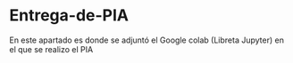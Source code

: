 # Entrega-de-PIA
En este apartado es donde se adjuntó el Google colab (Libreta Jupyter) en el que se realizo el PIA
